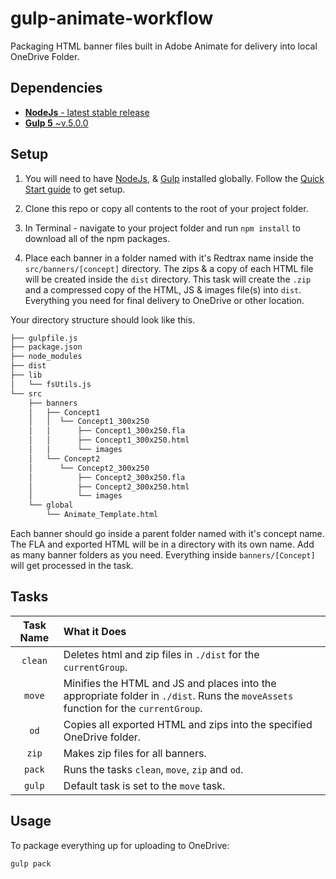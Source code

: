 # gulp-animate-workflow
Packaging HTML banner files built in Adobe Animate for delivery into local OneDrive Folder.

## Dependencies
- [**NodeJs** - latest stable release](https://nodejs.org/en/)
- [**Gulp 5** ~v.5.0.0](https://www.npmjs.com/package/gulp)

## Setup
1) You will need to have [NodeJs](https://nodejs.org/en/), & [Gulp](https://www.npmjs.com/package/gulp) installed globally. Follow the [Quick Start guide](https://gulpjs.com/docs/en/getting-started/quick-start) to get setup. 

2) Clone this repo or copy all contents to the root of your project folder.

3) In Terminal - navigate to your project folder and run `npm install` to download all of the npm packages.

4) Place each banner in a folder named with it's Redtrax name inside the `src/banners/[concept]` directory. The zips & a copy of each HTML file will be created inside the `dist` directory. This task will create the `.zip` and a compressed copy of the HTML, JS & images file(s) into `dist`. Everything you need for final delivery to OneDrive or other location.

Your directory structure should look like this.

```bash
├── gulpfile.js
├── package.json
├── node_modules
├── dist
├── lib
│   └── fsUtils.js
└── src
    ├── banners
    │   ├── Concept1
    │   │  └── Concept1_300x250
    │   │      ├── Concept1_300x250.fla
    │   │      ├── Concept1_300x250.html
    │   │      └── images
    │   └── Concept2
    │      └── Concept2_300x250
    │          ├── Concept2_300x250.fla
    │          ├── Concept2_300x250.html
    │          └── images
    └── global
        └── Animate_Template.html
```
Each banner should go inside a parent folder named with it's concept name. The FLA and exported HTML will be in a directory with its own name. Add as many banner folders as you need. Everything inside `banners/[Concept]` will get processed in the task.


<!-- Anything you wish to have packaged in the `_source.zip` (such as Animate templates, fonts, ect) should be placed inside the `/global` -->

## Tasks

| Task Name | What it Does
| :----: | :---
`clean` | Deletes html and zip files in `./dist` for the `currentGroup`.
`move` | Minifies the HTML and JS and places into the appropriate folder in `./dist`. Runs the `moveAssets` function for the `currentGroup`.
|`od` | Copies all exported HTML and zips into the specified OneDrive folder.
|`zip` | Makes zip files for all banners.
|`pack` | Runs the tasks `clean`, `move`, `zip` and `od`.
|`gulp` | Default task is set to the `move` task.


## Usage

To package everything up for uploading to OneDrive:

```cli
gulp pack
```


